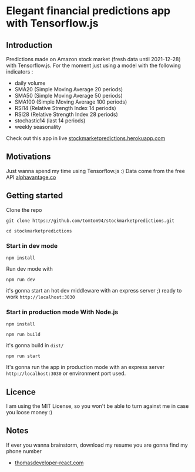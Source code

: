 # Elegant financial predictions app with Tensorflow.js

## Introduction

Predictions made on Amazon stock market (fresh data until 2021-12-28) with Tensorflow.js.
For the moment just using a model with the following indicators :

- daily volume
- SMA20 (Simple Moving Average 20 periods)
- SMA50 (Simple Moving Average 50 periods)
- SMA100 (Simple Moving Average 100 periods)
- RSI14 (Relative Strength Index 14 periods)
- RSI28 (Relative Strength Index 28 periods)
- stochastic14 (last 14 periods)
- weekly seasonality

Check out this app in live [stockmarketpredictions.herokuapp.com](https://stockmarketpredictions.herokuapp.com)

## Motivations

Just wanna spend my time using Tensorflow.js :)
Data come from the free API [alphavantage.co](https://www.alphavantage.co/query?function=TIME_SERIES_DAILY&symbol=AMZN&outputsize=full&apikey=NOKEY)

## Getting started

Clone the repo

```git
git clone https://github.com/tomtom94/stockmarketpredictions.git
```

```git
cd stockmarketpredictions
```

### Start in dev mode

```npm
npm install
```

Run dev mode with

```npm
npm run dev
```

it's gonna start an hot dev middleware with an express server ;) ready to work `http://localhost:3030`

### Start in production mode With Node.js

```npm
npm install
```

```npm
npm run build
```

it's gonna build in `dist/`

```npm
npm run start
```

 It's gonna run the app in production mode with an express server `http://localhost:3030` or environment port used.

## Licence

I am using the MIT License, so you won't be able to turn against me in case you loose money :)

## Notes

If ever you wanna brainstorm, download my resume you are gonna find my phone number

- [thomasdeveloper-react.com](https://www.thomasdeveloper-react.com)

